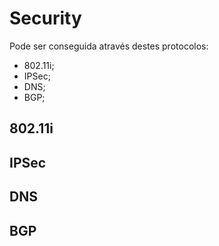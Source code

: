# Security

Pode ser conseguida através destes protocolos:

- 802.11i;
- IPSec;
- DNS;
- BGP;

## 802.11i



## IPSec



## DNS



## BGP

